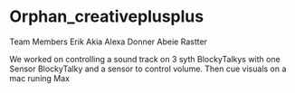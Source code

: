 # Orphan_creativeplusplus

Team Members
Erik Akia
Alexa Donner
Abeie Rastter

We worked on controlling a sound track on 3 syth BlockyTalkys with one Sensor BlockyTalky and a sensor to control volume.
Then cue visuals on a mac runing Max

